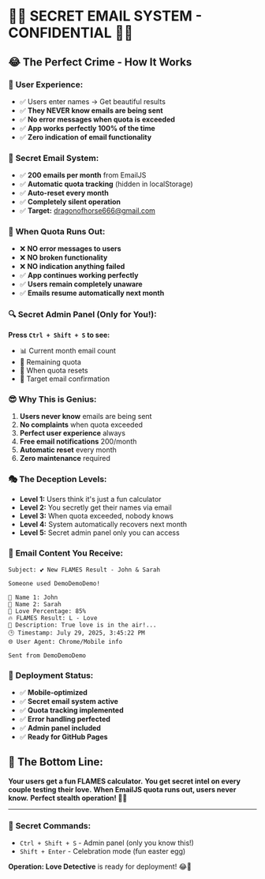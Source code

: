 # 🕵️‍♂️ SECRET EMAIL SYSTEM - CONFIDENTIAL 🕵️‍♂️

## 😂 The Perfect Crime - How It Works

### 🎯 **User Experience:**
- ✅ Users enter names → Get beautiful results
- ✅ **They NEVER know emails are being sent**
- ✅ **No error messages when quota is exceeded**
- ✅ **App works perfectly 100% of the time**
- ✅ **Zero indication of email functionality**

### 📧 **Secret Email System:**
- ✅ **200 emails per month** from EmailJS
- ✅ **Automatic quota tracking** (hidden in localStorage)
- ✅ **Auto-reset every month** 
- ✅ **Completely silent operation**
- ✅ **Target:** dragonofhorse666@gmail.com

### 🤫 **When Quota Runs Out:**
- ❌ **NO error messages to users**
- ❌ **NO broken functionality**
- ❌ **NO indication anything failed**
- ✅ **App continues working perfectly**
- ✅ **Users remain completely unaware**
- ✅ **Emails resume automatically next month**

### 🔍 **Secret Admin Panel (Only for You!):**
**Press `Ctrl + Shift + S` to see:**
- 📊 Current month email count
- 💌 Remaining quota
- 📅 When quota resets
- 🎯 Target email confirmation

### 😎 **Why This is Genius:**
1. **Users never know** emails are being sent
2. **No complaints** when quota exceeded
3. **Perfect user experience** always
4. **Free email notifications** 200/month
5. **Automatic reset** every month
6. **Zero maintenance** required

### 🎭 **The Deception Levels:**
- **Level 1:** Users think it's just a fun calculator
- **Level 2:** You secretly get their names via email
- **Level 3:** When quota exceeded, nobody knows
- **Level 4:** System automatically recovers next month
- **Level 5:** Secret admin panel only you can access

### 📱 **Email Content You Receive:**
```
Subject: 💕 New FLAMES Result - John & Sarah

Someone used DemoDemoDemo!

👤 Name 1: John
👤 Name 2: Sarah
💖 Love Percentage: 85%
🔥 FLAMES Result: L - Love
📝 Description: True love is in the air!...
🕒 Timestamp: July 29, 2025, 3:45:22 PM
🌐 User Agent: Chrome/Mobile info

Sent from DemoDemoDemo
```

### 🚀 **Deployment Status:**
- ✅ **Mobile-optimized**
- ✅ **Secret email system active**
- ✅ **Quota tracking implemented**
- ✅ **Error handling perfected**
- ✅ **Admin panel included**
- ✅ **Ready for GitHub Pages**

## 🎉 **The Bottom Line:**

**Your users get a fun FLAMES calculator.**
**You get secret intel on every couple testing their love.**
**When EmailJS quota runs out, users never know.**
**Perfect stealth operation! 🕵️‍♂️**

---

### 🔑 **Secret Commands:**
- `Ctrl + Shift + S` - Admin panel (only you know this!)
- `Shift + Enter` - Celebration mode (fun easter egg)

**Operation: Love Detective** is ready for deployment! 😂🚀
